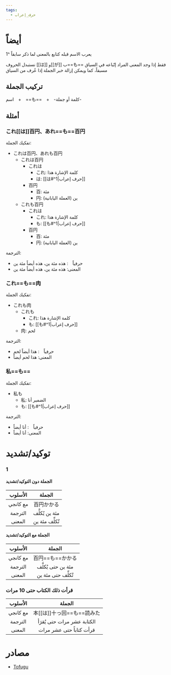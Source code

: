 ```yaml
---
tags:
  - حرف_إعراب
---
```

# أيضاً
يعرب الاسم قبله كتابع بالمعنى لما ذكر سابقاً ^1

نستبدل الحروف [[は]] و[[が]] ب==も== فقط إذا وجد المعنى المراد إتّباعه في السياق مسبقاً، كما ويمكن إزالة خبر الجملة إذا عُرف من السياق
## تركيب الجملة
اسم　+　==も==　+　-كلمة أو جملة-
## أمثلة
### これ[[は]]百円、あれ==も==百円
تفكيك الجملة:
- これは百円、あれも百円
	- これは百円
		- これは
			- これ: كلمة الإشارة هذا
			- は: [[は#^1|حرف إعراب]]
		- 百円
			- 百: مئة
			- 円: ين (العملة اليابانية)
	- これも百円
		- これは
			- これ: كلمة الإشارة هذا
			- も: [[も#^1|حرف إعراب]]
		- 百円
			- 百: مئة
			- 円: ين (العملة اليابانية)

الترجمة:
- حرفياً　: هذه مئة ين، هذه أيضاً مئة ين
- المعنى: هذه مئة ين، هذه أيضاً مئة ين
### これ==も==肉
تفكيك الجملة:
- これも肉
	- これも
		- これ: كلمة الإشارة هذا
		- も: [[も#^1|حرف إعراب]]
	- 肉: لحم

الترجمة:
- حرفياً　: هذا أيضاً لحم
- المعنى: هذا لحم أيضاً
### 私==も==
تفكيك الجملة:
- 私も
	- 私: الضمير أنا
	- も: [[も#^1|حرف إعراب]]

الترجمة:
- حرفياً　: أنا أيضاً
- المعنى: أنا أيضاً
# توكيد/تشديد
### 1
#### الجملة دون التوكيد/تشديد
|  الأسلوب  |     الجملة     |
| :-------: | :------------: |
| مع كانجي  |     百円かかる      |
|  الترجمة  | مئة ين يُكلَّف |
|  المعنى   | تُكلِّف مئة ين |
#### الجملة مع التوكيد/تشديد
|  الأسلوب  |       الجملة       |
| :-------: | :----------------: |
| مع كانجي  |     百円==も==かかる     |
|  الترجمة  | مئة ين حتى يُكلَّف |
|  المعنى   | تُكلِّف حتى مئة ين |
### قرأت ذلك الكتاب حتى 10 مرات
|  الأسلوب  |           الجملة            |
| :-------: | :-------------------------: |
| مع كانجي  |      本[[は]]十っ回==も==読みた      |
|  الترجمة  | الكتابة عشر مرات حتى يُقرَأ |
|  المعنى   |  قرأت كتاباً حتى عشر مرات   |
# مصادر
- [Tofugu](https://tofugu.com/japanese-grammar/particle-mo)
